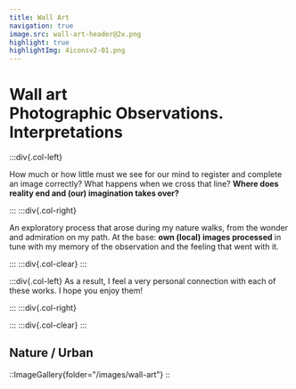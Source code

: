 ```yaml
---
title: Wall Art
navigation: true
image.src: wall-art-header@2x.png
highlight: true
highlightImg: 4iconsv2-01.png
---
```


# Wall art<br>Photographic Observations. Interpretations

:::div{.col-left}

How much or how little must we see for our mind to register and complete an image correctly? What happens when we cross that line? **Where does reality end and (our) imagination takes over?**

:::
:::div{.col-right}

An exploratory process that arose during my nature walks, from the wonder and admiration on my path. At the base: **own (local) images processed** in tune with my memory of the observation and the feeling that went with it. 

:::
:::div{.col-clear}
:::

:::div{.col-left}
As a result, I feel a very personal connection with each of these works. I hope you enjoy them!

:::
:::div{.col-right}



:::
:::div{.col-clear}
:::

## Nature / Urban

::ImageGallery{folder="/images/wall-art"}
::
